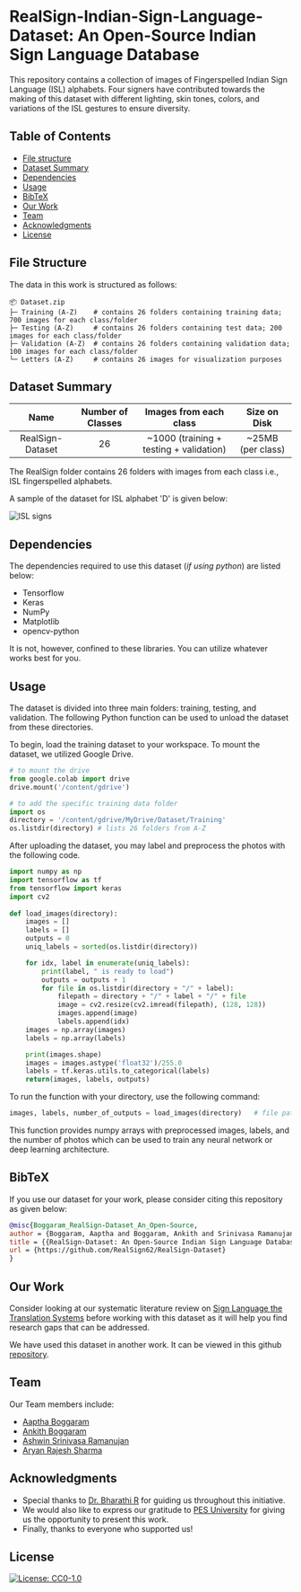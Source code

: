 # RealSign-Indian-Sign-Language-Dataset: An Open-Source Indian Sign Language Database
This repository contains a collection of images of Fingerspelled Indian Sign Language (ISL) alphabets. Four signers have contributed towards the making of this dataset with different lighting, skin tones, colors, and variations of the ISL gestures to ensure diversity.
  
## Table of Contents
 
- [File structure](#file-structure)
- [Dataset Summary](#dataset-summary) 
- [Dependencies](#dependencies)
- [Usage](#usage)
- [BibTeX](#bibtex)
- [Our Work](#our-work)
- [Team](#team)
- [Acknowledgments](#acknowledgments)
- [License](#license)
  
   
## File Structure

The data in this work is structured as follows:

```
📦 Dataset.zip
├─ Training (A-Z)    # contains 26 folders containing training data; 700 images for each class/folder
├─ Testing (A-Z)     # contains 26 folders containing test data; 200 images for each class/folder
├─ Validation (A-Z)  # contains 26 folders containing validation data; 100 images for each class/folder
└─ Letters (A-Z)     # contains 26 images for visualization purposes
```
  
## Dataset Summary


|       Name       | Number of Classes |          Images from each class         |    Size on Disk    |
|:----------------:|:-----------------:|:---------------------------------------:|:------------------:|
| RealSign-Dataset |         26        | ~1000 (training + testing + validation) | ~25MB (per class) |

The RealSign folder contains 26 folders with images from each class i.e., ISL fingerspelled alphabets. 

A sample of the dataset for ISL alphabet 'D' is given below:

![ISL signs](https://user-images.githubusercontent.com/56569120/235040509-5a08605a-673e-4139-92a9-aa82bf706b36.png)
  
  
## Dependencies
The dependencies required to use this dataset (_if using python_) are listed below:
- Tensorflow
- Keras
- NumPy 
- Matplotlib
- opencv-python

It is not, however, confined to these libraries. You can utilize whatever works best for you.
  
  
## Usage
The dataset is divided into three main folders: training, testing, and validation. The following Python function can be used to unload the dataset from these directories.

To begin, load the training dataset to your workspace. To mount the dataset, we utilized Google Drive.

```python
# to mount the drive
from google.colab import drive
drive.mount('/content/gdrive')

# to add the specific training data folder
import os
directory = '/content/gdrive/MyDrive/Dataset/Training'
os.listdir(directory) # lists 26 folders from A-Z
```

After uploading the dataset, you may label and preprocess the photos with the following code.

```python
import numpy as np
import tensorflow as tf
from tensorflow import keras
import cv2
    
def load_images(directory):
    images = []
    labels = []
    outputs = 0
    uniq_labels = sorted(os.listdir(directory))

    for idx, label in enumerate(uniq_labels):
        print(label, " is ready to load")
        outputs = outputs + 1
        for file in os.listdir(directory + "/" + label):
            filepath = directory + "/" + label + "/" + file
            image = cv2.resize(cv2.imread(filepath), (128, 128))
            images.append(image)
            labels.append(idx)
    images = np.array(images)
    labels = np.array(labels)

    print(images.shape)
    images = images.astype('float32')/255.0
    labels = tf.keras.utils.to_categorical(labels)
    return(images, labels, outputs)
```
  
To run the function with your directory, use the following command:
  
```python
images, labels, number_of_outputs = load_images(directory)   # file path containing training image data folder
```
  
This function provides numpy arrays with preprocessed images, labels, and the number of photos which can be used to train any neural network or deep learning architecture.
  
  
## BibTeX

If you use our dataset for your work, please consider citing this repository as given below:

```bibtex
@misc{Boggaram_RealSign-Dataset_An_Open-Source,
author = {Boggaram, Aaptha and Boggaram, Ankith and Srinivasa Ramanujan, Ashwin and Sharma, Aryan and R, Bharathi},
title = {{RealSign-Dataset: An Open-Source Indian Sign Language Database}},
url = {https://github.com/RealSign62/RealSign-Dataset}
}
```

## Our Work
  
Consider looking at our systematic literature review on [Sign Language the Translation Systems](https://www.igi-global.com/article/sign-language-translation-systems/311448) before working with this dataset as it will help you find research gaps that can be addressed.

We have used this dataset in another work. It can be viewed in this github [repository](https://github.com/RealSign62/RealSign-Bidirectional_Sign_Language_Translator). 
 
 
## Team
  
Our Team members include: 
- [Aaptha Boggaram](https://www.linkedin.com/in/aaptha-boggaram)
- [Ankith Boggaram](https://www.linkedin.com/in/ankith-boggaram/)
- [Ashwin Srinivasa Ramanujan](https://www.linkedin.com/in/ashwin-sr-355633221/)
- [Aryan Rajesh Sharma](https://www.linkedin.com/in/aryans29/)
 
  
## Acknowledgments

- Special thanks to [Dr. Bharathi R](https://staff.pes.edu/nm1370) for guiding us throughout this initiative.
- We would also like to express our gratitude to [PES University](https://pes.edu/) for giving us the opportunity to present this work.
- Finally, thanks to everyone who supported us!
  
   
## License
[![License: CC0-1.0](https://img.shields.io/badge/License-CC0_1.0-lightgrey.svg)](http://creativecommons.org/publicdomain/zero/1.0/)


